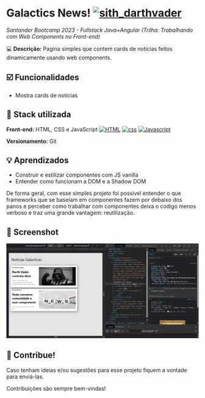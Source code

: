 
# Galactics News! [![sith_darthvader](https://cdn3.emoji.gg/emojis/8399-sith-darthvader.png)](https://emoji.gg/emoji/8399-sith-darthvader)


_Santander Bootcamp 2023 - Fullstack Java+Angular
(Trilha: Trabalhando com Web Components no Front-end)_

💻 **Descrição:** Pagina simples que contem cards de noticias feitos dinamicamente usando web components.


## ☑️ Funcionalidades

- Mostra cards de noticias


## 🧩 Stack utilizada

**Front-end:** HTML, CSS e JavaScript
[![HTML](https://cdn3.emoji.gg/emojis/HTML.png)](https://emoji.gg/emoji/HTML) [![css](https://cdn3.emoji.gg/emojis/css.png)](https://emoji.gg/emoji/css) [![Javascript](https://cdn3.emoji.gg/emojis/8727-javascript.png)](https://emoji.gg/emoji/8727-javascript)

**Versionamento:** Git


## 💡 Aprendizados

- Construir e estilizar componentes com JS vanilla
- Entender como funcionam a DOM e a Shadow DOM

De forma geral, com esse simples projeto foi possivel entender o que frameworks que se baseiam em componentes fazem por debaixo dos panos e perceber como trabalhar com componentes deixa o codigo menos verboso e traz uma grande vantagem: reutilização.


## 🎨 Screenshot

![App Screenshot](https://github.com/viniciussz7/web-components-js/blob/main/assets/screenshot.png)


## 🤝 Contribue!

Caso tenham ideias e/ou sugestões para esse projeto fiquem a vontade para enviá-las.

Contribuições são sempre bem-vindas!
